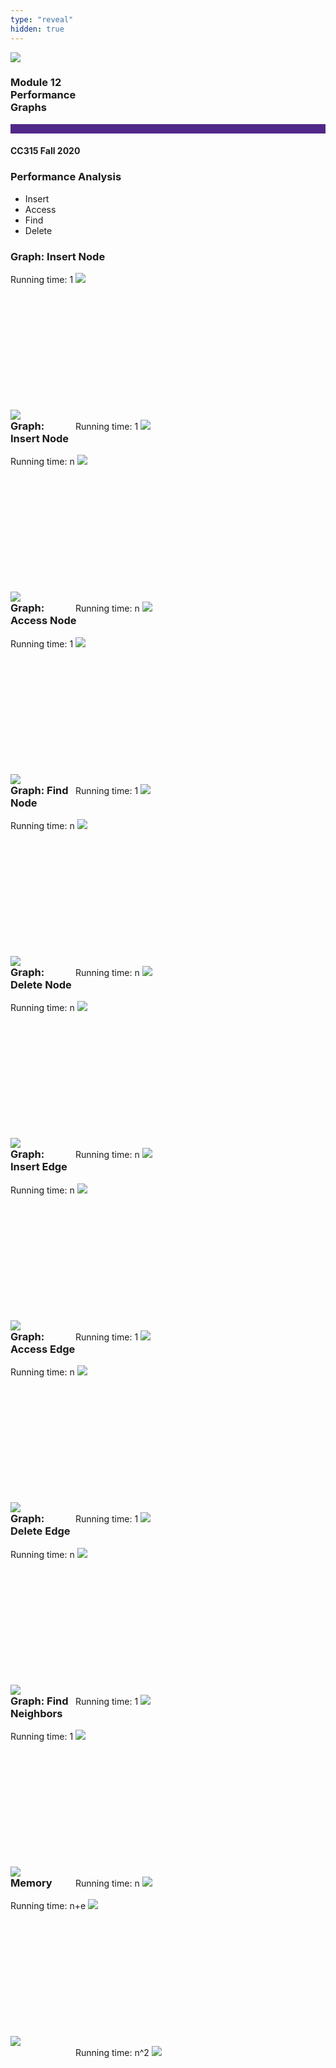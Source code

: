 ```yaml
---
type: "reveal"
hidden: true
---
```


<section>
<img class="stretch plain" src="/images/core-logo-on-white.png">
<h3> Module 12 <br> Performance <br> Graphs</h3>
<hr style="height:15px;color:512888;background-color:512888;">
<h4>CC315 Fall 2020</h4>
</section>

<section>
<h3>Performance Analysis</h3>
<ul>
<li>Insert</li>
<li>Access</li>
<li>Find</li>
<li>Delete</li>
</ul>
</section>

<section>
<h3>Graph: Insert Node</h3>
<div style="width:400px;float:left">
<h9>Running time: 1</h9>
<img class="stretch plain" src="/images/315_12_dense_list.svg">
</div>
<div style="width:630px;float:left;padding-top:200px">
<img class="stretch plain" src="/images/315_12_dense_graph.svg">
</div>
<div style="width:400px;float:right">
<h9>Running time: 1</h9>
<img class="stretch plain" src="/images/315_12_dense_matrix.svg">
</div>
</section>

<section>
<h3>Graph: Insert Node</h3>
<div style="width:400px;float:left">
<h9>Running time: n</h9>
<img class="stretch plain" src="/images/315_12_dense_list.svg">
</div>
<div style="width:630px;float:left;padding-top:200px">
<img class="stretch plain" src="/images/315_12_dense_graph.svg">
</div>
<div style="width:400px;float:right">
<h9>Running time: n</h9>
<img class="stretch plain" src="/images/315_12_dense_matrix.svg">
</div>
</section>


<section>
<h3>Graph: Access Node</h3>
<div style="width:400px;float:left">
<h9>Running time: 1</h9>
<img class="stretch plain" src="/images/315_12_dense_list.svg">
</div>
<div style="width:630px;float:left;padding-top:200px">
<img class="stretch plain" src="/images/315_12_dense_graph.svg">
</div>
<div style="width:400px;float:right">
<h9>Running time: 1</h9>
<img class="stretch plain" src="/images/315_12_dense_matrix.svg">
</div>
</section>


<section>
<h3>Graph: Find Node</h3>
<div style="width:400px;float:left">
<h9>Running time: n</h9>
<img class="stretch plain" src="/images/315_12_dense_list.svg">
</div>
<div style="width:630px;float:left;padding-top:200px">
<img class="stretch plain" src="/images/315_12_dense_graph.svg">
</div>
<div style="width:400px;float:right">
<h9>Running time: n</h9>
<img class="stretch plain" src="/images/315_12_dense_matrix.svg">
</div>
</section>


<section>
<h3>Graph: Delete Node</h3>
<div style="width:400px;float:left">
<h9>Running time: n</h9>
<img class="stretch plain" src="/images/315_12_dense_list.svg">
</div>
<div style="width:630px;float:left;padding-top:200px">
<img class="stretch plain" src="/images/315_12_dense_graph.svg">
</div>
<div style="width:400px;float:right">
<h9>Running time: n</h9>
<img class="stretch plain" src="/images/315_12_dense_matrix.svg">
</div>
</section>

<section>
<h3>Graph: Insert Edge</h3>
<div style="width:400px;float:left">
<h9>Running time: n</h9>
<img class="stretch plain" src="/images/315_12_dense_list.svg">
</div>
<div style="width:630px;float:left;padding-top:200px">
<img class="stretch plain" src="/images/315_12_dense_graph.svg">
</div>
<div style="width:400px;float:right">
<h9>Running time: 1</h9>
<img class="stretch plain" src="/images/315_12_dense_matrix.svg">
</div>
</section>


<section>
<h3>Graph: Access Edge</h3>
<div style="width:400px;float:left">
<h9>Running time: n</h9>
<img class="stretch plain" src="/images/315_12_dense_list.svg">
</div>
<div style="width:630px;float:left;padding-top:200px">
<img class="stretch plain" src="/images/315_12_dense_graph.svg">
</div>
<div style="width:400px;float:right">
<h9>Running time: 1</h9>
<img class="stretch plain" src="/images/315_12_dense_matrix.svg">
</div>
</section>

<section>
<h3>Graph: Delete Edge</h3>
<div style="width:400px;float:left">
<h9>Running time: n</h9>
<img class="stretch plain" src="/images/315_12_dense_list.svg">
</div>
<div style="width:630px;float:left;padding-top:200px">
<img class="stretch plain" src="/images/315_12_dense_graph.svg">
</div>
<div style="width:400px;float:right">
<h9>Running time: 1</h9>
<img class="stretch plain" src="/images/315_12_dense_matrix.svg">
</div>
</section>


<section>
<h3>Graph: Find Neighbors</h3>
<div style="width:400px;float:left">
<h9>Running time: 1</h9>
<img class="stretch plain" src="/images/315_12_dense_list.svg">
</div>
<div style="width:630px;float:left;padding-top:200px">
<img class="stretch plain" src="/images/315_12_dense_graph.svg">
</div>
<div style="width:400px;float:right">
<h9>Running time: n</h9>
<img class="stretch plain" src="/images/315_12_dense_matrix.svg">
</div>
</section>



<section>
<h3>Memory</h3>
<div style="width:400px;float:left">
<h9>Running time: n+e</h9>
<img class="stretch plain" src="/images/315_12_dense_list.svg">
</div>
<div style="width:630px;float:left;padding-top:200px">
<img class="stretch plain" src="/images/315_12_dense_graph.svg">
</div>
<div style="width:400px;float:right">
<h9>Running time: n^2</h9>
<img class="stretch plain" src="/images/315_12_dense_matrix.svg">
</div>
</section>